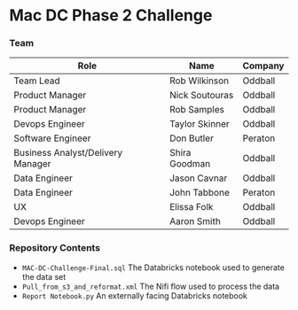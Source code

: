 # Mac DC Phase 2 Challenge

### Team

| Role                              | Name           | Company |
| --------------------------------- | -------------- | ------- |
| Team Lead                         | Rob Wilkinson  | Oddball |
| Product Manager                   | Nick Soutouras | Oddball |
| Product Manager                   | Rob Samples    | Oddball |
| Devops Engineer                   | Taylor Skinner | Oddball |
| Software Engineer                 | Don Butler     | Peraton |
| Business Analyst/Delivery Manager | Shira Goodman  | Oddball |
| Data Engineer                     | Jason Cavnar   | Oddball |
| Data Engineer                     | John Tabbone   | Peraton |
| UX                                | Elissa Folk    | Oddball |
| Devops Engineer                   | Aaron Smith    | Oddball |

### Repository Contents

- `MAC-DC-Challenge-Final.sql` The Databricks notebook used to generate the data set
- `Pull_from_s3_and_reformat.xml` The Nifi flow used to process the data
- `Report Notebook.py` An externally facing Databricks notebook

